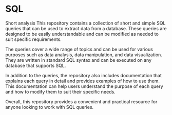 # SQL
Short analysis
This repository contains a collection of short and simple SQL queries that can be used to extract data from a database. These queries are designed to be easily understandable and can be modified as needed to suit specific requirements.

The queries cover a wide range of topics and can be used for various purposes such as data analysis, data manipulation, and data visualization. They are written in standard SQL syntax and can be executed on any database that supports SQL.

In addition to the queries, the repository also includes documentation that explains each query in detail and provides examples of how to use them. This documentation can help users understand the purpose of each query and how to modify them to suit their specific needs.

Overall, this repository provides a convenient and practical resource for anyone looking to work with SQL queries.
